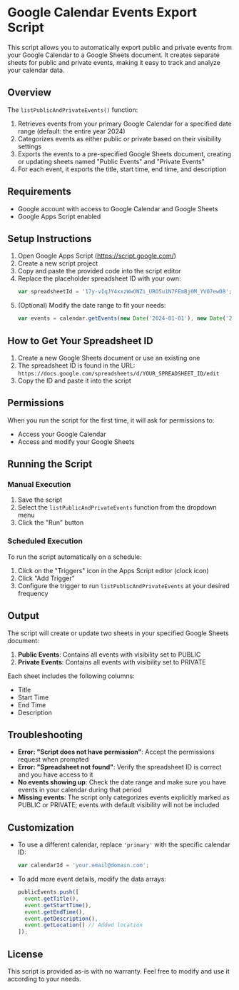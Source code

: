 # Google Calendar Events Export Script

This script allows you to automatically export public and private events from your Google Calendar to a Google Sheets document. It creates separate sheets for public and private events, making it easy to track and analyze your calendar data.

## Overview

The `listPublicAndPrivateEvents()` function:
1. Retrieves events from your primary Google Calendar for a specified date range (default: the entire year 2024)
2. Categorizes events as either public or private based on their visibility settings
3. Exports the events to a pre-specified Google Sheets document, creating or updating sheets named "Public Events" and "Private Events"
4. For each event, it exports the title, start time, end time, and description

## Requirements

- Google account with access to Google Calendar and Google Sheets
- Google Apps Script enabled

## Setup Instructions

1. Open Google Apps Script (https://script.google.com/)
2. Create a new script project
3. Copy and paste the provided code into the script editor
4. Replace the placeholder spreadsheet ID with your own:
   ```javascript
   var spreadsheetId = '17y-vIqJY4xxzWwONZi_URO5u1N7FEmBj0M_YVO7ewD8'; // Replace with your actual spreadsheet ID
   ```
5. (Optional) Modify the date range to fit your needs:
   ```javascript
   var events = calendar.getEvents(new Date('2024-01-01'), new Date('2024-12-31'));
   ```

## How to Get Your Spreadsheet ID

1. Create a new Google Sheets document or use an existing one
2. The spreadsheet ID is found in the URL:
   `https://docs.google.com/spreadsheets/d/YOUR_SPREADSHEET_ID/edit`
3. Copy the ID and paste it into the script

## Permissions

When you run the script for the first time, it will ask for permissions to:
- Access your Google Calendar
- Access and modify your Google Sheets

## Running the Script

### Manual Execution
1. Save the script
2. Select the `listPublicAndPrivateEvents` function from the dropdown menu
3. Click the "Run" button

### Scheduled Execution
To run the script automatically on a schedule:
1. Click on the "Triggers" icon in the Apps Script editor (clock icon)
2. Click "Add Trigger"
3. Configure the trigger to run `listPublicAndPrivateEvents` at your desired frequency

## Output

The script will create or update two sheets in your specified Google Sheets document:
1. **Public Events**: Contains all events with visibility set to PUBLIC
2. **Private Events**: Contains all events with visibility set to PRIVATE

Each sheet includes the following columns:
- Title
- Start Time
- End Time
- Description

## Troubleshooting

- **Error: "Script does not have permission"**: Accept the permissions request when prompted
- **Error: "Spreadsheet not found"**: Verify the spreadsheet ID is correct and you have access to it
- **No events showing up**: Check the date range and make sure you have events in your calendar during that period
- **Missing events**: The script only categorizes events explicitly marked as PUBLIC or PRIVATE; events with default visibility will not be included

## Customization

- To use a different calendar, replace `'primary'` with the specific calendar ID:
  ```javascript
  var calendarId = 'your.email@domain.com';
  ```
- To add more event details, modify the data arrays:
  ```javascript
  publicEvents.push([
    event.getTitle(),
    event.getStartTime(),
    event.getEndTime(),
    event.getDescription(),
    event.getLocation() // Added location
  ]);
  ```

## License

This script is provided as-is with no warranty. Feel free to modify and use it according to your needs.